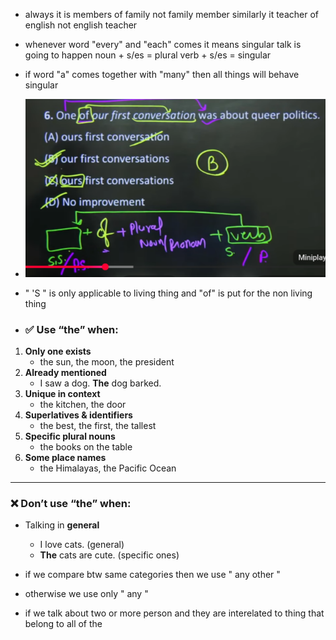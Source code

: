 - always it is members of family not family member similarly it teacher of english not english teacher
- whenever word "every" and "each" comes it means singular talk is going to happen
  noun + s/es = plural
  verb + s/es = singular
- if word "a" comes together with "many" then all things will behave singular
- ![](../../Assets/Pasted%20image%2020250814152217.png)
- " 'S " is only applicable to living thing and "of"  is put for the non living thing

- ### ✅ **Use “the” when:**

1. **Only one exists**
    - the sun, the moon, the president
2. **Already mentioned**
    - I saw a dog. **The** dog barked.
3. **Unique in context**
    - the kitchen, the door
4. **Superlatives & identifiers**
    - the best, the first, the tallest
5. **Specific plural nouns**
    - the books on the table
6. **Some place names**
    - the Himalayas, the Pacific Ocean
---
### ❌ **Don’t use “the” when:**

- Talking in **general**
    - I love cats. (general)
    - **The** cats are cute. (specific ones)

- if we compare btw same categories then we use " any other "
- otherwise we use only " any "
- if we talk about two or more person and they are interelated to thing  that belong to all of the